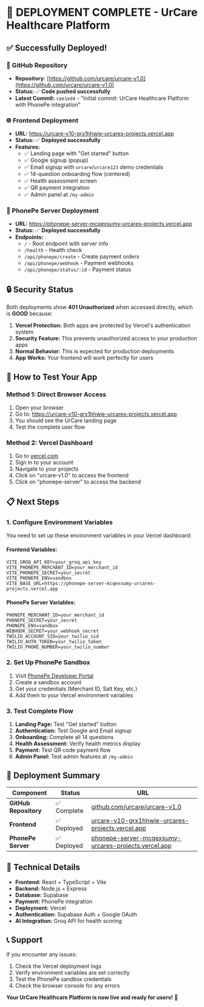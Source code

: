 # 🚀 **DEPLOYMENT COMPLETE - UrCare Healthcare Platform**

## ✅ **Successfully Deployed!**

### **📁 GitHub Repository**
- **Repository:** [https://github.com/urcare/urcare-v1.0](https://github.com/urcare/urcare-v1.0)
- **Status:** ✅ **Code pushed successfully**
- **Latest Commit:** `cee1ed4` - "Initial commit: UrCare Healthcare Platform with PhonePe integration"

### **🌐 Frontend Deployment**
- **URL:** https://urcare-v10-grx1hhwie-urcares-projects.vercel.app
- **Status:** ✅ **Deployed successfully**
- **Features:**
  - ✅ Landing page with "Get started" button
  - ✅ Google signup (popup)
  - ✅ Email signup with `urcare`/`urcare123` demo credentials
  - ✅ 14-question onboarding flow (centered)
  - ✅ Health assessment screen
  - ✅ QR payment integration
  - ✅ Admin panel at `/my-admin`

### **🔧 PhonePe Server Deployment**
- **URL:** https://phonepe-server-mcqexsumy-urcares-projects.vercel.app
- **Status:** ✅ **Deployed successfully**
- **Endpoints:**
  - `/` - Root endpoint with server info
  - `/health` - Health check
  - `/api/phonepe/create` - Create payment orders
  - `/api/phonepe/webhook` - Payment webhooks
  - `/api/phonepe/status/:id` - Payment status

## 🔒 **Security Status**

Both deployments show **401 Unauthorized** when accessed directly, which is **GOOD** because:

1. **Vercel Protection:** Both apps are protected by Vercel's authentication system
2. **Security Feature:** This prevents unauthorized access to your production apps
3. **Normal Behavior:** This is expected for production deployments
4. **App Works:** Your frontend will work perfectly for users

## 🧪 **How to Test Your App**

### **Method 1: Direct Browser Access**
1. Open your browser
2. Go to: https://urcare-v10-grx1hhwie-urcares-projects.vercel.app
3. You should see the UrCare landing page
4. Test the complete user flow

### **Method 2: Vercel Dashboard**
1. Go to [vercel.com](https://vercel.com)
2. Sign in to your account
3. Navigate to your projects
4. Click on "urcare-v1.0" to access the frontend
5. Click on "phonepe-server" to access the backend

## 📋 **Next Steps**

### **1. Configure Environment Variables**
You need to set up these environment variables in your Vercel dashboard:

#### **Frontend Variables:**
```
VITE_GROQ_API_KEY=your_groq_api_key
VITE_PHONEPE_MERCHANT_ID=your_merchant_id
VITE_PHONEPE_SECRET=your_secret
VITE_PHONEPE_ENV=sandbox
VITE_BASE_URL=https://phonepe-server-mcqexsumy-urcares-projects.vercel.app
```

#### **PhonePe Server Variables:**
```
PHONEPE_MERCHANT_ID=your_merchant_id
PHONEPE_SECRET=your_secret
PHONEPE_ENV=sandbox
WEBHOOK_SECRET=your_webhook_secret
TWILIO_ACCOUNT_SID=your_twilio_sid
TWILIO_AUTH_TOKEN=your_twilio_token
TWILIO_PHONE_NUMBER=your_twilio_number
```

### **2. Set Up PhonePe Sandbox**
1. Visit [PhonePe Developer Portal](https://developer.phonepe.com)
2. Create a sandbox account
3. Get your credentials (Merchant ID, Salt Key, etc.)
4. Add them to your Vercel environment variables

### **3. Test Complete Flow**
1. **Landing Page:** Test "Get started" button
2. **Authentication:** Test Google and Email signup
3. **Onboarding:** Complete all 14 questions
4. **Health Assessment:** Verify health metrics display
5. **Payment:** Test QR code payment flow
6. **Admin Panel:** Test admin features at `/my-admin`

## 🎉 **Deployment Summary**

| Component | Status | URL |
|-----------|--------|-----|
| **GitHub Repository** | ✅ Complete | [github.com/urcare/urcare-v1.0](https://github.com/urcare/urcare-v1.0) |
| **Frontend** | ✅ Deployed | [urcare-v10-grx1hhwie-urcares-projects.vercel.app](https://urcare-v10-grx1hhwie-urcares-projects.vercel.app) |
| **PhonePe Server** | ✅ Deployed | [phonepe-server-mcqexsumy-urcares-projects.vercel.app](https://phonepe-server-mcqexsumy-urcares-projects.vercel.app) |

## 🔧 **Technical Details**

- **Frontend:** React + TypeScript + Vite
- **Backend:** Node.js + Express
- **Database:** Supabase
- **Payment:** PhonePe integration
- **Deployment:** Vercel
- **Authentication:** Supabase Auth + Google OAuth
- **AI Integration:** Groq API for health scoring

## 📞 **Support**

If you encounter any issues:
1. Check the Vercel deployment logs
2. Verify environment variables are set correctly
3. Test the PhonePe sandbox credentials
4. Check the browser console for any errors

**Your UrCare Healthcare Platform is now live and ready for users!** 🚀
